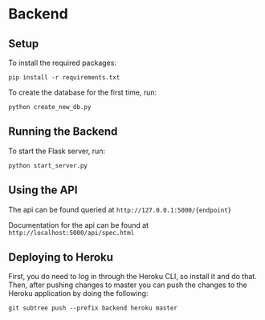 # Backend

## Setup
To install the required packages:
```
pip install -r requirements.txt
```

To create the database for the first time, run:
```
python create_new_db.py
```

## Running the Backend
To start the Flask server, run:
```
python start_server.py
```

## Using the API
The api can be found queried at `http://127.0.0.1:5000/{endpoint}`

Documentation for the api can be found at `http://localhost:5000/api/spec.html`

## Deploying to Heroku
First, you do need to log in through the Heroku CLI, so install it and do that. Then, after pushing changes to master you can push the changes to the Heroku application by doing the following:
```
git subtree push --prefix backend heroku master
```